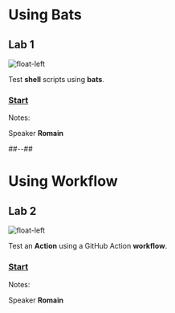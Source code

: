 <!-- .slide: class="exercice" -->

# Using Bats

## Lab 1

![float-left](./assets/images/testing-lab1-shell-bats.png)

Test **shell** scripts using **bats**.

### [Start](https://github.com/sfeir-open-source/sfeir-school-github-action-dev/tree/main/steps/30-testing-lab1-action-shell-testing)

Notes:

Speaker **Romain**

##--##

<!-- .slide: class="exercice" -->

# Using Workflow

## Lab 2

![float-left](./assets/images/testing-lab2-workflow.jpg)

Test an **Action** using a GitHub Action **workflow**.

### [Start](https://github.com/sfeir-open-source/sfeir-school-github-action-dev/tree/main/steps/30-testing-lab2-action-workflow-testing)

Notes:

Speaker **Romain**
